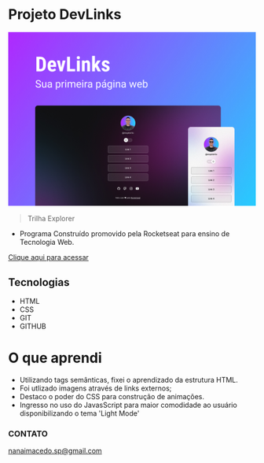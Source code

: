 # Projeto DevLinks

![preview](./.github/preview.jpg)



> Trilha Explorer

- Programa Construído promovido pela Rocketseat para ensino de Tecnologia Web.


[Clique aqui para acessar](https://nanaimacedo.github.io/nlw-esports-explorer)

## Tecnologias 

- HTML 
- CSS 
- GIT
- GITHUB

# O que aprendi 
 - Utilizando tags semânticas, fixei o aprendizado da estrutura HTML.
 - Foi utlizado imagens através de links externos;
 - Destaco o poder do CSS para construção de animações.
 - Ingresso no uso do JavasScript para maior comodidade ao usuário disponibilizando o tema 'Light Mode'


 ### CONTATO
nanaimacedo.sp@gmail.com